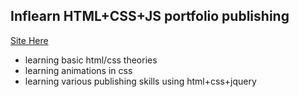 ## Inflearn HTML+CSS+JS portfolio publishing
<a href='https://www.inflearn.com/course/%EC%9B%B9-%ED%8D%BC%EB%B8%94%EB%A6%AC%EC%8B%B1-%EC%9D%B4%EB%A1%A0-%EC%8B%A4%EC%A0%84/dashboard'>Site Here</a>

- learning basic html/css theories
- learning animations in css
- learning various publishing skills using html+css+jquery
